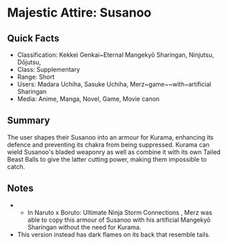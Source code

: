 # Majestic Attire: Susanoo

## Quick Facts
- Classification: Kekkei Genkai~Eternal Mangekyō Sharingan, Ninjutsu, Dōjutsu,
- Class: Supplementary
- Range: Short
- Users: Madara Uchiha, Sasuke Uchiha, Merz~game~~with~artificial Sharingan
- Media: Anime, Manga, Novel, Game, Movie canon

## Summary
The user shapes their Susanoo into an armour for Kurama, enhancing its defence and preventing its chakra from being suppressed. Kurama can wield Susanoo's bladed weaponry as well as combine it with its own Tailed Beast Balls to give the latter cutting power, making them impossible to catch.

## Notes
- * In Naruto x Boruto: Ultimate Ninja Storm Connections , Merz was able to copy this armour of Susanoo with his artificial Mangekyō Sharingan without the need for Kurama.
- This version instead has dark flames on its back that resemble tails.
